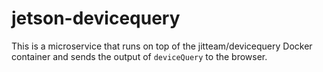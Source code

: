 # jetson-devicequery

This is a microservice that runs on top of the jitteam/devicequery Docker container
and sends the output of `deviceQuery` to the browser.
